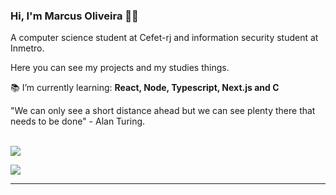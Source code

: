 ### Hi, I'm Marcus Oliveira 👋🏻</h1>

<div align="start">
A computer science student at Cefet-rj and information security student at Inmetro.

<br/>

Here you can see my projects and my studies things.

:books: I’m currently learning: **React, Node, Typescript, Next.js and C**

</div>

<div align="start">
"We can only see a short distance ahead but we can see plenty there that needs to be done" - Alan Turing.
</div>

<br/>

<div> 

  <a href = "mailto:markusvi17@gmail.com"><img src="https://img.shields.io/badge/-Gmail-%23333?style=for-the-badge&logo=gmail&logoColor=white" target="_blank"></a>

  <a href="https://www.linkedin.com/in/marcus-oliveira-3b92011a7" target="_blank"><img src="https://img.shields.io/badge/-LinkedIn-%230077B5?style=for-the- badge&logo=linkedin&logoColor=white" target="_blank"></a> 
  
 </div>
 
 ---
